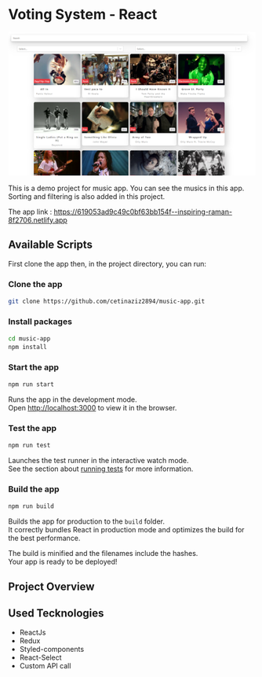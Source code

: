 # Voting System - React

<img src="https://github.com/cetinaziz2894/music-app/blob/main/public/screen.PNG" alt="screenshot" style="width:800px;" >


This is a demo project for music app. You can see the musics in this app. Sorting and filtering is also added in this project.

The app link : https://619053ad9c49c0bf63bb154f--inspiring-raman-8f2706.netlify.app

## Available Scripts

First clone the app then, in the project directory, you can run:

### Clone the app
```bash
git clone https://github.com/cetinaziz2894/music-app.git
```

### Install packages
```bash
cd music-app
npm install
```

### Start the app
```bash
npm run start
```

Runs the app in the development mode.\
Open [http://localhost:3000](http://localhost:3000) to view it in the browser.

### Test the app
```bash
npm run test
```

Launches the test runner in the interactive watch mode.\
See the section about [running tests](https://facebook.github.io/create-react-app/docs/running-tests) for more information.


### Build the app
```bash
npm run build
```

Builds the app for production to the `build` folder.\
It correctly bundles React in production mode and optimizes the build for the best performance.

The build is minified and the filenames include the hashes.\
Your app is ready to be deployed!

## Project Overview

## Used Tecknologies

- ReactJs
- Redux
- Styled-components
- React-Select
- Custom API call

